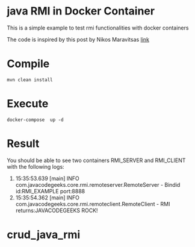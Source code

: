 # java RMI in Docker Container

This is a simple example to test rmi functionalities with docker containers

The code is inspired by this post by Nikos Maravitsas
[link](https://examples.javacodegeeks.com/core-java/rmi/remoteexception/java-rmi-remoteexception-how-to-solve-remoteexception/)

# Compile

    mvn clean install
    
# Execute

    docker-compose  up -d 
    
# Result
You should be able to see two containers RMI_SERVER and RMI_CLIENT with the following logs:
 1. 15:35:53.639 [main] INFO com.javacodegeeks.core.rmi.remoteserver.RemoteServer - Bindid  id:RMI_EXAMPLE port:8888
 2. 15:35:54.362 [main] INFO com.javacodegeeks.core.rmi.remoteclient.RemoteClient - RMI returns:JAVACODEGEEKS ROCK!
# crud_java_rmi
